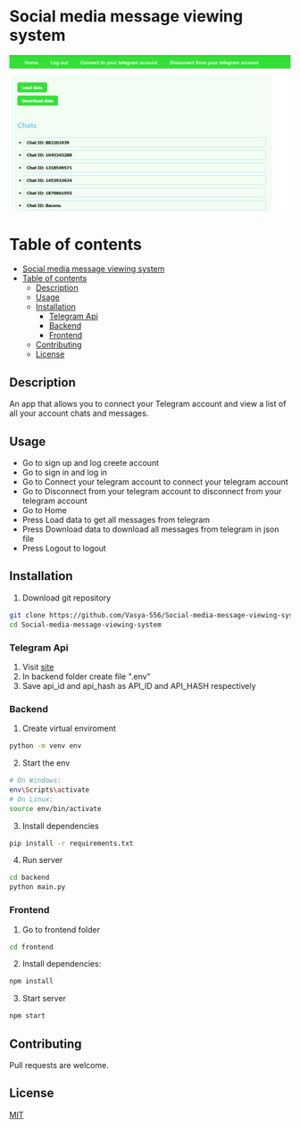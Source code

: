 # Social media message viewing system
![](screenshot.png)

# Table of contents
- [Social media message viewing system](#social-media-message-viewing-system)
- [Table of contents](#table-of-contents)
  - [Description](#description)
  - [Usage](#usage)
  - [Installation](#installation)
    - [Telegram Api](#telegram-api)
    - [Backend](#backend)
    - [Frontend](#frontend)
  - [Contributing](#contributing)
  - [License](#license)

## Description

An app that allows you to connect your Telegram account and view a list of all your account chats and messages. 

## Usage
- Go to sign up and log creete account
- Go to sign in and log in
- Go to Connect your telegram account to connect your telegram account
- Go to Disconnect from your telegram account to disconnect from your telegram account
- Go to Home
- Press Load data to get all messages from telegram
- Press Download data to download all messages from telegram in json file
- Press Logout to logout

## Installation

1. Download git repository 
```bash
git clone https://github.com/Vasya-556/Social-media-message-viewing-system
cd Social-media-message-viewing-system
```

### Telegram Api

1. Visit [site](https://my.telegram.org/)
2. In backend folder create file ".env"
3. Save api_id and api_hash as API_ID and API_HASH respectively 

### Backend

1. Create virtual enviroment
```bash
python -m venv env
```
2. Start the env
```bash
# On Windows: 
env\Scripts\activate
# On Linux: 
source env/bin/activate   
```
3. Install dependencies
```bash
pip install -r requirements.txt
```
4. Run server
```bash
cd backend
python main.py
```

### Frontend

1. Go to frontend folder
```bash
cd frontend
```
2. Install dependencies:
```bash
npm install
```
3. Start server
```bash
npm start
```

## Contributing

Pull requests are welcome.

## License

[MIT](LICENSE)
